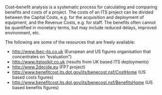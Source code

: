 Cost–benefit analysis is a systematic process for calculating and comparing benefits and costs of a project. The costs of an ITS project can be divided between the Capital Costs, e.g. for the acquisition and deployment of equipment, and the Revenue Costs, e.g. for staff. The benefits often cannot be quantified in monetary terms, but may include reduced delays, improved environment, etc.

The following are some of the resources that are freely available:

* http://www.ibec-its.co.uk (European and US figures organisation that concentrates on “evaluation”)
* http://www.itstoolkit.co.uk (results from UK based ITS deployments)
* http://www.2decide.eu (FP7 project)
* http://www.benefitcost.its.dot.gov/its/benecost.nsf/CostHome (US based costs figures)
* http://www.benefitcost.its.dot.gov/its/benecost.nsf/BenefitsHome (US based benefits figures)